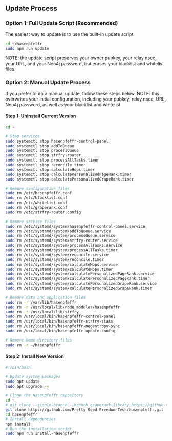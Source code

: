 ## Update Process

### Option 1: Full Update Script (Recommended)

The easiest way to update is to use the built-in update script:

```bash
cd ~/hasenpfeffr
sudo npm run update
```

NOTE: the update script preserves your owner pubkey, your relay nsec, your URL, and your Neo4j password, but erases your blacklist and whitelist files.

### Option 2: Manual Update Process

If you prefer to do a manual update, follow these steps below. NOTE: this overwrites your initial configuration, including your pubkey, relay nsec, URL, Neo4j password, as well as your blacklist and whitelist.

#### Step 1: Uninstall Current Version

```bash
cd ~

# Stop services
sudo systemctl stop hasenpfeffr-control-panel
sudo systemctl stop addToQueue
sudo systemctl stop processQueue
sudo systemctl stop strfry-router
sudo systemctl stop processAllTasks.timer
sudo systemctl stop reconcile.timer
sudo systemctl stop calculateHops.timer
sudo systemctl stop calculatePersonalizedPageRank.timer
sudo systemctl stop calculatePersonalizedGrapeRank.timer

# Remove configuration files
sudo rm /etc/hasenpfeffr.conf
sudo rm /etc/blacklist.conf
sudo rm /etc/whitelist.conf
sudo rm /etc/graperank.conf
sudo rm /etc/strfry-router.config

# Remove service files
sudo rm /etc/systemd/system/hasenpfeffr-control-panel.service
sudo rm /etc/systemd/system/addToQueue.service
sudo rm /etc/systemd/system/processQueue.service
sudo rm /etc/systemd/system/strfry-router.service
sudo rm /etc/systemd/system/processAllTasks.service
sudo rm /etc/systemd/system/processAllTasks.timer
sudo rm /etc/systemd/system/reconcile.service
sudo rm /etc/systemd/system/reconcile.timer
sudo rm /etc/systemd/system/calculateHops.service
sudo rm /etc/systemd/system/calculateHops.timer
sudo rm /etc/systemd/system/calculatePersonalizedPageRank.service
sudo rm /etc/systemd/system/calculatePersonalizedPageRank.timer
sudo rm /etc/systemd/system/calculatePersonalizedGrapeRank.service
sudo rm /etc/systemd/system/calculatePersonalizedGrapeRank.timer

# Remove data and application files
sudo rm -r /var/lib/hasenpfeffr
sudo rm -r /usr/local/lib/node_modules/hasenpfeffr
sudo rm -r /usr/local/lib/strfry
sudo rm /usr/local/bin/hasenpfeffr-control-panel
sudo rm /usr/local/bin/hasenpfeffr-strfry-stats
sudo rm /usr/local/bin/hasenpfeffr-negentropy-sync
sudo rm /usr/local/bin/hasenpfeffr-update-config

# Remove home directory files
sudo rm -r ~/hasenpfeffr
```

#### Step 2: Install New Version

```bash
#!/bin/bash

# Update system packages
sudo apt update
sudo apt upgrade -y

# Clone the Hasenpfeffr repository
cd ~
# git clone --single-branch --branch graperank-library https://github.com/Pretty-Good-Freedom-Tech/hasenpfeffr.git
git clone https://github.com/Pretty-Good-Freedom-Tech/hasenpfeffr.git
cd hasenpfeffr
# Install dependencies
npm install
# Run the installation script
sudo npm run install-hasenpfeffr
```